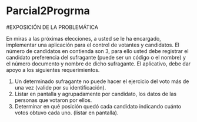# Parcial2Progrma

#EXPOSICIÓN DE LA PROBLEMÁTICA

En miras a las próximas elecciones, a usted se le ha encargado, implementar una aplicación para el control de votantes y candidatos.
El número de candidatos en contienda son 3, para ello usted debe registrar el candidato preferencia del sufragante (puede ser un código o el nombre) y el número documento y nombre de dicho sufragante.  El aplicativo, debe dar apoyo a los siguientes requerimientos.

1.	Un determinado sufragante no puede hacer el ejercicio del voto más de una vez (valide por su identificación).
2.	Listar en pantalla y agrupadamente por candidato, los datos de las personas que votaron por ellos.
3.	Determinar en qué posición quedó cada candidato indicando cuánto votos obtuvo cada uno. (listar en pantalla).
